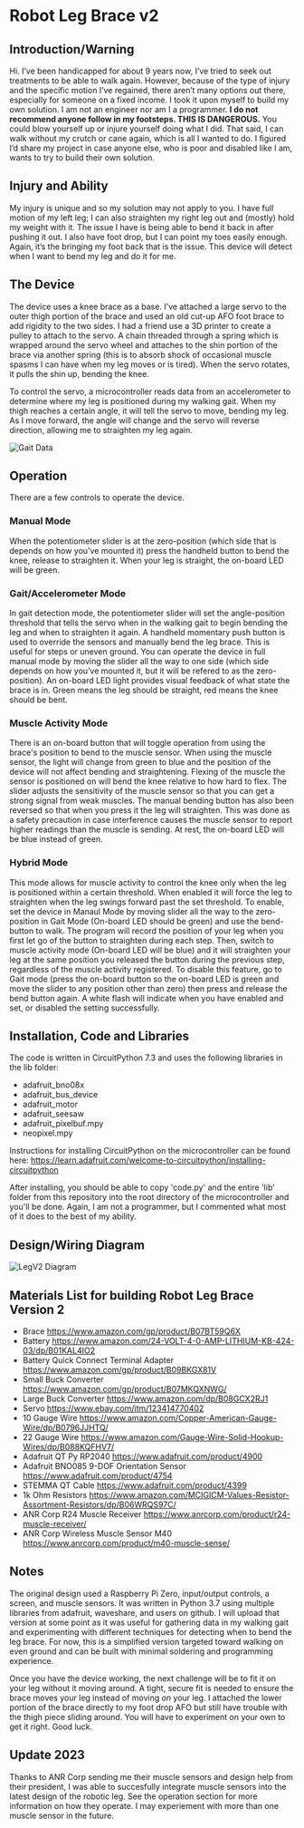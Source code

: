 # Robot Leg Brace v2
## Introduction/Warning

Hi. I’ve been handicapped for about 9 years now, I’ve tried to seek out treatments to be able to walk again. However, because of the type of injury and the specific motion I’ve regained, there aren’t many options out there, especially for someone on a fixed income. I took it upon myself to build my own solution. I am not an engineer nor am I a programmer. **I do not recommend anyone follow in my footsteps. THIS IS DANGEROUS.** You could blow yourself up or injure yourself doing what I did. That said, I can walk without my crutch or cane again, which is all I wanted to do. I figured I’d share my project in case anyone else, who is poor and disabled like I am, wants to try to build their own solution. 

## Injury and Ability

My injury is unique and so my solution may not apply to you. I have full motion of my left leg; I can also straighten my right leg out and (mostly) hold my weight with it. The issue I have is being able to bend it back in after pushing it out. I also have foot drop, but I can point my toes easily enough. Again, it’s the bringing my foot back that is the issue. This device will detect when I want to bend my leg and do it for me.

## The Device

The device uses a knee brace as a base. I’ve attached a large servo to the outer thigh portion of the brace and used an old cut-up AFO foot brace to add rigidity to the two sides. I had a friend use a 3D printer to create a pulley to attach to the servo. A chain threaded through a spring which is wrapped around the servo wheel and attaches to the shin portion of the brace via another spring (this is to absorb shock of occasional muscle spasms I can have when my leg moves or is tired). When the servo rotates, it pulls the shin up, bending the knee. 

To control the servo, a microcontroller reads data from an accelerometer to determine where my leg is positioned during my walking gait. When my thigh reaches a certain angle, it will tell the servo to move, bending my leg. As I move forward, the angle will change and the servo will reverse direction, allowing me to straighten my leg again.

![Gait Data](GaitDataExample.png)

## Operation

There are a few controls to operate the device. 

### Manual Mode

When the potentiometer slider is at the zero-position (which side that is depends on how you've mounted it) press the handheld button to bend the knee, release to straighten it. When your leg is straight, the on-board LED will be green.

### Gait/Accelerometer Mode

In gait detection mode, the potentiometer slider will set the angle-position threshold that tells the servo when in the walking gait to begin bending the leg and when to straighten it again. A handheld momentary push button is used to override the sensors and manually bend the leg brace. This is useful for steps or uneven ground. You can operate the device in full manual mode by moving the slider all the way to one side (which side depends on how you’ve mounted it, but it will be refered to as the zero-position). An on-board LED light provides visual feedback of what state the brace is in. Green means the leg should be straight, red means the knee should be bent. 

### Muscle Activity Mode

There is an on-board button that will toggle operation from using the brace's position to bend to the muscle sensor. When using the muscle sensor, the light will change from green to blue and the position of the device will not affect bending and straightening. Flexing of the muscle the sensor is positioned on will bend the knee relative to how hard to flex. The slider adjusts the sensitivity of the muscle sensor so that you can get a strong signal from weak muscles. The manual bending button has also been reversed so that when you press it the leg will straighten. This was done as a safety precaution in case interference causes the muscle sensor to report higher readings than the muscle is sending. At rest, the on-board LED will be blue instead of green.

### Hybrid Mode

This mode allows for muscle activity to control the knee only when the leg is positioned within a certain threshold. When enabled it will force the leg to straighten when the leg swings forward past the set threshold. To enable, set the device in Manaul Mode by moving slider all the way to the zero-position in Gait Mode (On-board LED should be green) and use the bend-button to walk. The program will record the position of your leg when you first let go of the button to straighten during each step. Then, switch to muscle activity mode (On-board LED will be blue) and it will straighten your leg at the same position you released the button during the previous step, regardless of the muscle activity registered. To disable this feature, go to Gait mode (press the on-board button so the on-board LED is green and move the slider to any position other than zero) then press and release the bend button again. A white flash will indicate when you have enabled and set, or disabled the setting successfully.

## Installation, Code and Libraries

The code is written in CircuitPython 7.3 and uses the following libraries in the lib folder:

- adafruit_bno08x
- adafruit_bus_device
- adafruit_motor
- adafruit_seesaw
- adafruit_pixelbuf.mpy
- neopixel.mpy

Instructions for installing CircuitPython on the microcontroller can be found here: https://learn.adafruit.com/welcome-to-circuitpython/installing-circuitpython 

After installing, you should be able to copy 'code.py' and the entire 'lib' folder from this repository into the root directory of the microcontroller and you'll be done. Again, I am not a programmer, but I commented what most of it does to the best of my ability. 

## Design/Wiring Diagram

![LegV2 Diagram](robotlegv2design.png)

## Materials List for building Robot Leg Brace Version 2

- Brace https://www.amazon.com/gp/product/B07BT59Q6X
- Battery https://www.amazon.com/24-VOLT-4-0-AMP-LITHIUM-KB-424-03/dp/B01KAL4IO2
- Battery Quick Connect Terminal Adapter https://www.amazon.com/gp/product/B09BKGX81V
- Small Buck Converter https://www.amazon.com/gp/product/B07MKQXNWG/
- Large Buck Converter https://www.amazon.com/dp/B08GCX2RJ1
- Servo https://www.ebay.com/itm/123414770402
- 10 Gauge Wire https://www.amazon.com/Copper-American-Gauge-Wire/dp/B0796JJHTQ/
- 22 Gauge Wire https://www.amazon.com/Gauge-Wire-Solid-Hookup-Wires/dp/B088KQFHV7/
- Adafruit QT Py RP2040 https://www.adafruit.com/product/4900
- Adafruit BNO085 9-DOF Orientation Sensor https://www.adafruit.com/product/4754
- STEMMA QT Cable https://www.adafruit.com/product/4399
- 1k Ohm Resistors https://www.amazon.com/MCIGICM-Values-Resistor-Assortment-Resistors/dp/B06WRQS97C/
- ANR Corp R24 Muscle Receiver https://www.anrcorp.com/product/r24-muscle-receiver/
- ANR Corp Wireless Muscle Sensor M40 https://www.anrcorp.com/product/m40-muscle-sense/

## Notes

The original design used a Raspberry Pi Zero, input/output controls, a screen, and muscle sensors. It was written in Python 3.7 using multiple libraries from adafruit, waveshare, and users on github. I will upload that version at some point as it was useful for gathering data in my walking gait and experimenting with different techniques for detecting when to bend the leg brace. For now, this is a simplified version targeted toward walking on even ground and can be built with minimal soldering and programming experience.

Once you have the device working, the next challenge will be to fit it on your leg without it moving around. A tight, secure fit is needed to ensure the brace moves your leg instead of moving *on* your leg. I attached the lower portion of the brace directly to my foot drop AFO but still have trouble with the thigh piece sliding around. You will have to experiment on your own to get it right. Good luck.

## Update 2023

Thanks to ANR Corp sending me their muscle sensors and design help from their president, I was able to succesfully integrate muscle sensors into the latest design of the robotic leg. See the operation section for more information on how they operate. I may experiement with more than one muscle sensor in the future.
